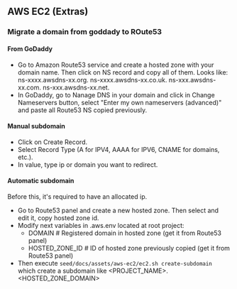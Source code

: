 ## AWS EC2 (Extras)

### Migrate a domain from goddady to ROute53

#### From GoDaddy

* Go to Amazon Route53 service and create a hosted zone with your domain name. Then click on NS record and copy all of them. Looks like: ns-xxxx.awsdns-xx.org. ns-xxxx.awsdns-xx.co.uk. ns-xxx.awsdns-xx.com. ns-xxx.awsdns-xx.net.
* In GoDaddy, go to Nanage DNS in your domain and click in Change Nameservers button, select "Enter my own nameservers (advanced)" and paste all Route53 NS copied previously.

#### Manual subdomain

* Click on Create Record.
* Select Record Type (A for IPV4, AAAA for IPV6, CNAME for domains, etc.).
* In value, type ip or domain you want to redirect.

#### Automatic subdomain

Before this, it's required to have an allocated ip.

- Go to Route53 panel and create a new hosted zone. Then select and edit it, copy hosted zone id. 
- Modify next variables in .aws.env located at root project:
    -   DOMAIN # Registered domain in hosted zone (get it from Route53 panel)
    -   HOSTED_ZONE_ID # ID of hosted zone previously copied (get it from Route53 panel)
- Then execute `seed/docs/assets/aws-ec2/ec2.sh create-subdomain` which create a subdomain like <PROJECT_NAME>.<HOSTED_ZONE_DOMAIN>